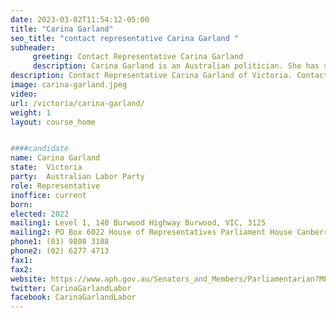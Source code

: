 ```yaml
---
date: 2023-03-02T11:54:12-05:00
title: "Carina Garland"
seo_title: "contact representative Carina Garland "
subheader:
     greeting: Contact Representative Carina Garland
     description: Carina Garland is an Australian politician. She has served as a Labor MP for Chisholm since the 2022 Australian federal election.
description: Contact Representative Carina Garland of Victoria. Contact information for Carina Garland includes email address, phone number, and mailing address.
image: carina-garland.jpeg
video:
url: /victoria/carina-garland/
weight: 1
layout: course_home


####candidate
name: Carina Garland
state:	Victoria
party:	Australian Labor Party
role: Representative
inoffice: current
born:  
elected: 2022
mailing1: Level 1, 140 Burwood Highway Burwood, VIC, 3125
mailing2: PO Box 6022 House of Representatives Parliament House Canberra ACT 2600
phone1:	(03) 9808 3188
phone2: (02) 6277 4713
fax1:
fax2:
website: https://www.aph.gov.au/Senators_and_Members/Parliamentarian?MPID=295588
twitter: CarinaGarlandLabor
facebook: CarinaGarlandLabor
---
```

